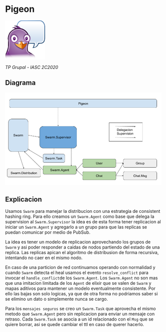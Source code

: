 # Pigeon

![pigeon](assets/pigeon.png)

_TP Grupal - IASC 2C2020_

## Diagrama

![pigeon](assets/diagram.png)

## Explicacion

Usamos `Swarm` para manejar la distribucion con una estrategia de consistent hashing ring.
Para ello creamos un `Swarm.Agent` como base que delega la supervision al `Swarm.Supervisor` la idea es de esta forma tener replicacion al iniciar un `Swarm.Agent` y agregarlo a un grupo para que las replicas se puedan comunicar por medio de PubSub.

La idea es tener un modelo de replicacion aprovechando los grupos de `Swarm` y asi poder responder a caidas de nodos partiendo del estado de una replica. Las replicas apican el algoritmo de distribusion de forma recursiva, intentando no caer en el mismo nodo.

En caso de una particion de red continuamos operando con normalidad y cuando `Swarm` detecta el heal usamos el evento `resolve_conflict` para invocar el `handle_conflict`de los `Swarm.Agent`. Los `Swarm.Agent` no son mas que una imitacion limitada de los `Agent` de elixir que se valen de `Swarm` y mapas aditivos para mantener un modelo eventualmente consistente. Por ello las bajas son solo logicas, ya que de otra forma no podriamos saber si se elimino un dato o simplemente nunca se cargo.

Para los `mensajes seguros` se creo un `Swarm.Task` que aprovecha el mismo metodo que `Swarm.Agent` pero sin replicacion para enviar un mensaje con retraso. Cada `Swarm.Task` se asocia a un id relacionado con el `Msg` que se quiere borrar, asi se quede cambiar el ttl en caso de querer hacerlo.
